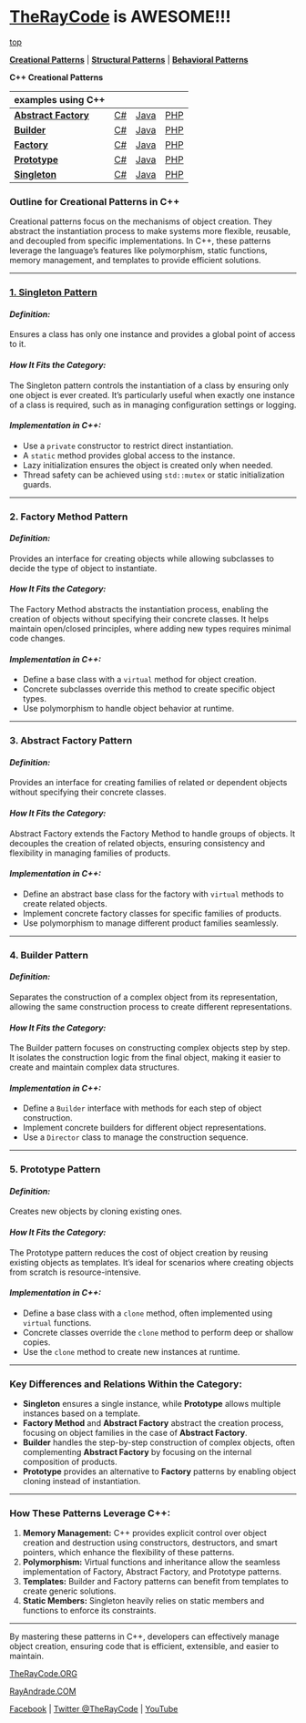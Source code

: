 # [TheRayCode](../../README.md) is AWESOME!!!

[top](../README.md)

**[Creational Patterns](./README.md)** | **[Structural Patterns](../Structural/README.md)** | **[Behavioral Patterns](../Behavioral/README.md)**

**C++ Creational Patterns**

| examples using C++ | | | |
|----|---|---|---|
|**[Abstract Factory](./AbstractFactory/README.md)**  | [C#](../../Csharp/Creational/AbstractFactory/README.md) | [Java](../../Java/Creational/AbstractFactory/README.md) | [PHP](../../PHP/Creational/AbstractFactory/README.md) |
|**[Builder](./Builder/README.md)**  | [C#](../../Csharp/Creational/Builder/README.md) | [Java](../../Java/Creational/Builder/README.md) | [PHP](../../PHP/Creational/Builder/README.md) |
|**[Factory](./Factory/README.md)**  | [C#](../../Csharp/Creational/Factory/README.md) | [Java](../../Java/Creational/Factory/README.md) | [PHP](../../PHP/Creational/Factory/README.md) |
|**[Prototype](./Prototype/README.md)**  | [C#](../../Csharp/Creational/Prototype/README.md) | [Java](../../Java/Creational/Prototype/README.md) | [PHP](../../PHP/Creational/Prototype/README.md) |
|**[Singleton](./Singleton/README.md)**  | [C#](../../Csharp/Creational/Singleton/README.md) | [Java](../../Java/Creational/Singleton/README.md) | [PHP](../../PHP/Creational/Singleton/README.md) |

### **Outline for Creational Patterns in C++**

Creational patterns focus on the mechanisms of object creation. They abstract the instantiation process to make systems more flexible, reusable, and decoupled from specific implementations. In C++, these patterns leverage the language’s features like polymorphism, static functions, memory management, and templates to provide efficient solutions.

---

### **[1. Singleton Pattern](./Singleton/README.md)**
#### *Definition:*  
Ensures a class has only one instance and provides a global point of access to it.

#### *How It Fits the Category:*  
The Singleton pattern controls the instantiation of a class by ensuring only one object is ever created. It’s particularly useful when exactly one instance of a class is required, such as in managing configuration settings or logging.

#### *Implementation in C++:*
- Use a `private` constructor to restrict direct instantiation.
- A `static` method provides global access to the instance.
- Lazy initialization ensures the object is created only when needed.
- Thread safety can be achieved using `std::mutex` or static initialization guards.

---

### **2. Factory Method Pattern**
#### *Definition:*  
Provides an interface for creating objects while allowing subclasses to decide the type of object to instantiate.

#### *How It Fits the Category:*  
The Factory Method abstracts the instantiation process, enabling the creation of objects without specifying their concrete classes. It helps maintain open/closed principles, where adding new types requires minimal code changes.

#### *Implementation in C++:*
- Define a base class with a `virtual` method for object creation.
- Concrete subclasses override this method to create specific object types.
- Use polymorphism to handle object behavior at runtime.

---

### **3. Abstract Factory Pattern**
#### *Definition:*  
Provides an interface for creating families of related or dependent objects without specifying their concrete classes.

#### *How It Fits the Category:*  
Abstract Factory extends the Factory Method to handle groups of objects. It decouples the creation of related objects, ensuring consistency and flexibility in managing families of products.

#### *Implementation in C++:*
- Define an abstract base class for the factory with `virtual` methods to create related objects.
- Implement concrete factory classes for specific families of products.
- Use polymorphism to manage different product families seamlessly.

---

### **4. Builder Pattern**
#### *Definition:*  
Separates the construction of a complex object from its representation, allowing the same construction process to create different representations.

#### *How It Fits the Category:*  
The Builder pattern focuses on constructing complex objects step by step. It isolates the construction logic from the final object, making it easier to create and maintain complex data structures.

#### *Implementation in C++:*
- Define a `Builder` interface with methods for each step of object construction.
- Implement concrete builders for different object representations.
- Use a `Director` class to manage the construction sequence.

---

### **5. Prototype Pattern**
#### *Definition:*  
Creates new objects by cloning existing ones.

#### *How It Fits the Category:*  
The Prototype pattern reduces the cost of object creation by reusing existing objects as templates. It’s ideal for scenarios where creating objects from scratch is resource-intensive.

#### *Implementation in C++:*
- Define a base class with a `clone` method, often implemented using `virtual` functions.
- Concrete classes override the `clone` method to perform deep or shallow copies.
- Use the `clone` method to create new instances at runtime.

---

### **Key Differences and Relations Within the Category:**
- **Singleton** ensures a single instance, while **Prototype** allows multiple instances based on a template.
- **Factory Method** and **Abstract Factory** abstract the creation process, focusing on object families in the case of **Abstract Factory**.
- **Builder** handles the step-by-step construction of complex objects, often complementing **Abstract Factory** by focusing on the internal composition of products.
- **Prototype** provides an alternative to **Factory** patterns by enabling object cloning instead of instantiation.

---

### **How These Patterns Leverage C++:**
1. **Memory Management:** C++ provides explicit control over object creation and destruction using constructors, destructors, and smart pointers, which enhance the flexibility of these patterns.
2. **Polymorphism:** Virtual functions and inheritance allow the seamless implementation of Factory, Abstract Factory, and Prototype patterns.
3. **Templates:** Builder and Factory patterns can benefit from templates to create generic solutions.
4. **Static Members:** Singleton heavily relies on static members and functions to enforce its constraints.

---

By mastering these patterns in C++, developers can effectively manage object creation, ensuring code that is efficient, extensible, and easier to maintain.


[TheRayCode.ORG](https://www.TheRayCode.org)

[RayAndrade.COM](https://www.RayAndrade.com)

[Facebook](https://www.facebook.com/TheRayCode/) | [Twitter @TheRayCode](https://www.twitter.com/TheRayCode/) | [YouTube](https://www.youtube.com/TheRayCode/)
